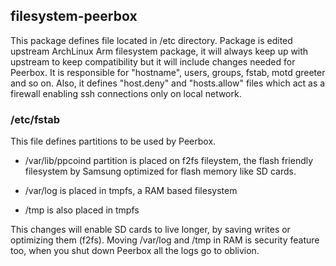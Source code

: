 ## filesystem-peerbox


This package defines file located in /etc directory. 
Package is edited upstream ArchLinux Arm filesystem package, it will always keep up with upstream to keep compatibility 
but it will include changes needed for Peerbox.
It is responsible for "hostname", users, groups, fstab, motd greeter and so on.
Also, it defines "host.deny" and "hosts.allow" files which act as a firewall enabling ssh connections only on local network.

### /etc/fstab

This file defines partitions to be used by Peerbox.

* /var/lib/ppcoind partition is placed on f2fs fileystem, the flash friendly filesystem by Samsung optimized for flash memory like SD cards.

* /var/log is placed in tmpfs, a RAM based filesystem

* /tmp is also placed in tmpfs

This changes will enable SD cards to live longer, by saving writes or optimizing them (f2fs).
Moving /var/log and /tmp in RAM is security feature too, when you shut down Peerbox all the logs go to oblivion.
